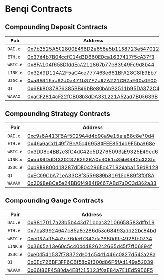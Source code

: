 # Benqi Contracts

## Compounding Deposit Contracts

| Pair     | Address                                                                                                                                            |
| -------- | -------------------------------------------------------------------------------------------------------------------------------------------------- |
| `DAI.e`  | [0x7b2525A502800E496D2e656e5b1188723e547012](https://snowtrace.io/address/0x7b2525A502800E496D2e656e5b1188723e547012) |
| `ETH.e`  | [0x37d4b7B04ccfC14d3D660EDca1637417f5cA37f3](https://snowtrace.io/address/0x37d4b7B04ccfC14d3D660EDca1637417f5cA37f3) |
| `wBTC.e` | [0x8FA104f65BDfddEcA211867b77e83949Fc9d8b44](https://snowtrace.io/address/0x8FA104f65BDfddEcA211867b77e83949Fc9d8b44) |
| `LINK.e` | [0x32d9D114A2F5aC4ce777463e661BFA28C8fE9Eb7](https://snowtrace.io/address/0x32d9D114A2F5aC4ce777463e661BFA28C8fE9Eb7) |
| `USDC.e` | [0xa8981Eab82d0a471b37F7d87A221C92aE60c0E00](https://snowtrace.io/address/0xa8981Eab82d0a471b37F7d87A221C92aE60c0E00) |
| `QI`     | [0x68b8037876385BBd6bBe80bAbB2511b95DA372C4](https://snowtrace.io/address/0x68b8037876385BBd6bBe80bAbB2511b95DA372C4) |
| `WAVAX`  | [0xaCF2814cF22fCB08b3dDA331221A52ad7B05639B](https://snowtrace.io/address/0xaCF2814cF22fCB08b3dDA331221A52ad7B05639B) |

## Compounding Strategy Contracts

| Pair     | Address                                                                                                                                            |
| -------- | -------------------------------------------------------------------------------------------------------------------------------------------------- |
| `DAI.e`  | [0xc9a6A413FBAf5029A4d4b9Ca9e15efe88c8e70d4](https://snowtrace.io/address/0xc9a6A413FBAf5029A4d4b9Ca9e15efe88c8e70d4) |
| `ETH.e`  | [0x46a6aCd149f7BeA5c469580FEE851dd9F5ba968e](https://snowtrace.io/address/0x46a6aCd149f7BeA5c469580FEE851dd9F5ba968e) |
| `wBTC.e` | [0x3DD8c4BB2e3fC4dC42e5D2765093aE9325E49ed6](https://snowtrace.io/address/0x3DD8c4BB2e3fC4dC42e5D2765093aE9325E49ed6) |
| `LINK.e` | [0xbd86DdDf32923763F26A0eB051c35b6442c323fe](https://snowtrace.io/address/0xbd86DdDf32923763F26A0eB051c35b6442c323fe) |
| `USDC.e` | [0xb9B9800d18287dDB04296Bd47192daba159d8128](https://snowtrace.io/address/0xb9B9800d18287dDB04296Bd47192daba159d8128) |
| `QI`     | [0xEC09CbA71eA33C8f3559889b8191Ec889f3f0f8A](https://snowtrace.io/address/0xEC09CbA71eA33C8f3559889b8191Ec889f3f0f8A) |
| `WAVAX`  | [0x2098e8Ce5e24BB6f4984f9667ABd7aDC3d362a33](https://snowtrace.io/address/0x2098e8Ce5e24BB6f4984f9667ABd7aDC3d362a33) |

## Compounding Gauge Contracts

| Pair     | Address                                                                                                                                            |
| -------- | -------------------------------------------------------------------------------------------------------------------------------------------------- |
| `DAI.e`  | [0x9817017a23b5b443d71bbac32106658583dffb19](https://snowtrace.io/address/0x9817017A23B5B443d71BbAc32106658583dFfb19) |
| `ETH.e`  | [0x7da39924647c85a8e286d58c68493add22bc84bd](https://snowtrace.io/address/0x7DA39924647c85A8e286D58C68493aDD22bc84Bd) |
| `wBTC.e` | [0xe067aff54a2c76de67342da2660d9c4928fb0734](https://snowtrace.io/address/0xe067afF54A2c76DE67342Da2660D9C4928fb0734) |
| `LINK.e` | [0x3605a13e60c5c40d448262c2665d45f7ff06894f](https://snowtrace.io/address/0x3605a13e60C5C40d448262c2665d45f7FF06894F) |
| `USDC.e` | [0xe0d541537f78372de01c54d1446c0827d542a28a](https://snowtrace.io/address/0xe0d541537f78372DE01C54D1446C0827D542a28A) |
| `QI`     | [0x0Ec726BF3FF6CBf58c9f300d86F5fAd149a52039](https://snowtrace.io/address/0x0Ec726BF3FF6CBf58c9f300d86F5fAd149a52039) |
| `WAVAX`  | [0x66f86F4580da4E8f215123f0aE84a7E1Ed59D6F5](https://snowtrace.io/address/0x66f86F4580da4E8f215123f0aE84a7E1Ed59D6F5) |

